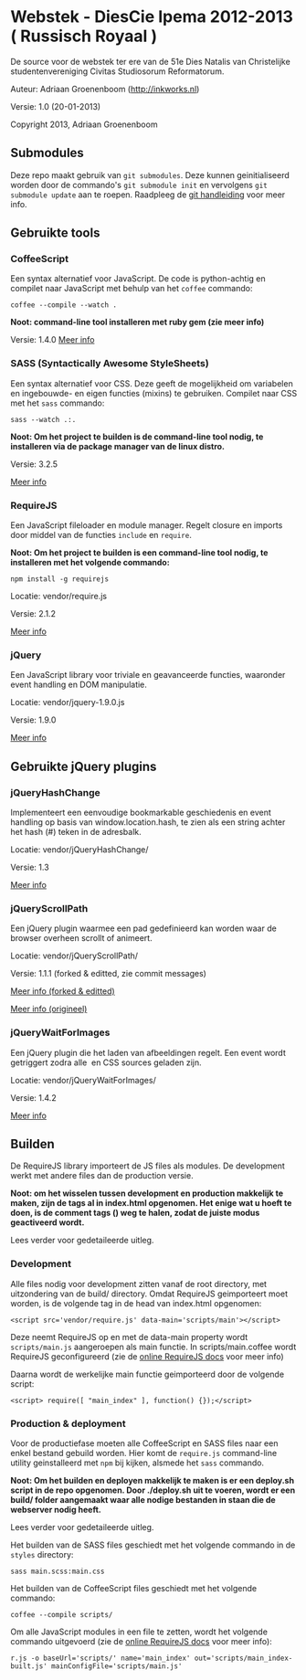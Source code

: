 Webstek - DiesCie Ipema 2012-2013 ( Russisch Royaal )
=====================================================
De source voor de webstek ter ere van de 51e Dies Natalis van Christelijke studentenvereniging Civitas Studiosorum Reformatorum.

Auteur: Adriaan Groenenboom (http://inkworks.nl)

Versie: 1.0 (20-01-2013)

Copyright 2013, Adriaan Groenenboom

Submodules
----------
Deze repo maakt gebruik van `git submodules`. 
Deze kunnen geinitialiseerd worden door de commando's `git submodule init` en vervolgens `git submodule update` aan te roepen. 
Raadpleeg de [git handleiding](http://git-scm.com/book/en/Git-Tools-Submodules) voor meer info.

Gebruikte tools
---------------
### CoffeeScript
Een syntax alternatief voor JavaScript. De code is python-achtig en compilet naar JavaScript met behulp van het `coffee` commando:

	coffee --compile --watch .

__Noot: command-line tool installeren met ruby gem (zie meer info)__

Versie: 1.4.0
[Meer info](http://www.coffeescript.org)

### SASS (Syntactically Awesome StyleSheets)
Een syntax alternatief voor CSS. 
Deze geeft de mogelijkheid om variabelen en ingebouwde- en eigen functies (mixins) te gebruiken. 
Compilet naar CSS met het `sass` commando:

	sass --watch .:.

__Noot: Om het project te builden is de command-line tool nodig, te installeren via de package manager van de linux distro.__

Versie: 3.2.5

[Meer info](http://www.sass-lang.com)

### RequireJS
Een JavaScript fileloader en module manager. Regelt closure en imports door middel van de functies `include` en `require`.

__Noot: Om het project te builden is een command-line tool nodig, te installeren met het volgende commando:__

	npm install -g requirejs

Locatie: vendor/require.js

Versie: 2.1.2

[Meer info](http://www.requirejs.org)

### jQuery
Een JavaScript library voor triviale en geavanceerde functies, waaronder event handling en DOM manipulatie.

Locatie: vendor/jquery-1.9.0.js

Versie: 1.9.0

[Meer info](http://www.jquery.com)

Gebruikte jQuery plugins
-----------------
### jQueryHashChange
Implementeert een eenvoudige bookmarkable geschiedenis en event handling op basis van window.location.hash, te zien als een string achter het hash (#) teken in de adresbalk.

Locatie: vendor/jQueryHashChange/

Versie: 1.3

[Meer info](https://github.com/cowboy/jquery-hashchange/tree/v1.3)

### jQueryScrollPath
Een jQuery plugin waarmee een pad gedefinieerd kan worden waar de browser overheen scrollt of animeert.

Locatie: vendor/jQueryScrollPath/

Versie: 1.1.1 (forked & editted, zie commit messages)

[Meer info (forked & editted)](https://github.com/inkworks/scrollpath.git)

[Meer info (origineel)](https://github.com/JoelBesada/scrollpath)

### jQueryWaitForImages
Een jQuery plugin die het laden van afbeeldingen regelt. Een event wordt getriggert zodra alle <img> en CSS sources geladen zijn.

Locatie: vendor/jQueryWaitForImages/

Versie: 1.4.2

[Meer info](https://github.com/alexanderdickson/waitForImages.git)

Builden
-------
De RequireJS library importeert de JS files als modules. De development werkt met andere files dan de production versie. 

__Noot: om het wisselen tussen development en production makkelijk te maken, zijn de tags al in index.html opgenomen.
Het enige wat u hoeft te doen, is de comment tags (<!-- -->) weg te halen, zodat de juiste modus geactiveerd wordt.__

Lees verder voor gedetaileerde uitleg.

### Development
Alle files nodig voor development zitten vanaf de root directory, met uitzondering van de build/ directory. 
Omdat RequireJS geimporteert moet worden, is de volgende tag in de head van index.html opgenomen:
	
	<script src='vendor/require.js' data-main='scripts/main'></script>

Deze neemt RequireJS op en met de data-main property wordt `scripts/main.js` aangeroepen als main functie.
In scripts/main.coffee wordt RequireJS geconfigureerd (zie de [online RequireJS docs](http://www.requirejs.org/docs/optimization.html#basics) voor meer info)

Daarna wordt de werkelijke main functie geimporteerd door de volgende script:

	<script> require([ "main_index" ], function() {});</script>

### Production & deployment
Voor de productiefase moeten alle CoffeeScript en SASS files naar een enkel bestand gebuild worden.
Hier komt de `require.js` command-line utility geinstalleerd met `npm` bij kijken, alsmede het `sass` commando.

__Noot: Om het builden en deployen makkelijk te maken is er een deploy.sh script in de repo opgenomen. 
Door ./deploy.sh uit te voeren, wordt er een build/ folder aangemaakt waar alle nodige bestanden in staan die de webserver nodig heeft.__

Lees verder voor gedetaileerde uitleg.

Het builden van de SASS files geschiedt met het volgende commando in de `styles` directory:
	
	sass main.scss:main.css

Het builden van de CoffeeScript files geschiedt met het volgende commando:

	coffee --compile scripts/

Om alle JavaScript modules in een file te zetten, wordt het volgende commando uitgevoerd 
(zie de [online RequireJS docs](http://www.requirejs.org/docs/optimization.html#basics) voor meer info):

	r.js -o baseUrl='scripts/' name='main_index' out='scripts/main_index-built.js' mainConfigFile='scripts/main.js'

